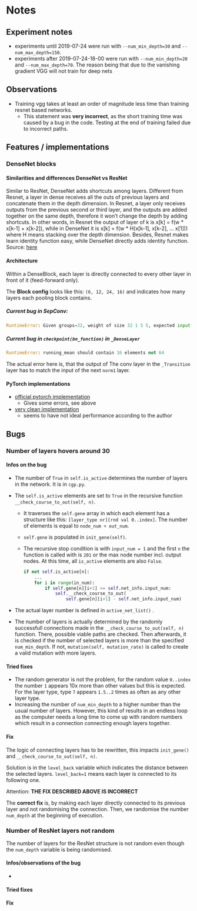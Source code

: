 # Notes

## Experiment notes

* experiments until 2019-07-24 were run with `--num_min_depth=30` and `--num_max_depth=150`.
* experiments after 2019-07-24-18-00 were run with `--num_min_depth=20` and `--num_max_depth=70`. The reason being that due to the vanishing gradient VGG will not train for deep nets

## Observations

* Training vgg takes at least an order of magnitude less time than training
  resnet based networks.
  * This statement was **very incorrect**, as the short training time was caused
    by a bug in the code. Testing at the end of training failed due to incorrect
    paths.

## Features / implementations

### DenseNet blocks

#### Similarities and differences DenseNet vs ResNet

Similar to ResNet, DenseNet adds shortcuts among layers. Different from Resnet,
a layer in dense receives all the outs of previous layers and concatenate them
in the depth dimension. In Resnet, a layer only receives outputs from the
previous second or third layer, and the outputs are added together on the same
depth, therefore it won’t change the depth by adding shortcuts. In other words,
in Resnet the output of layer of k is x[k] = f(w * x[k-1] + x[k-2]), while in
DenseNet it is x[k] = f(w * H(x[k-1], x[k-2], … x[1])) where H means stacking
over the depth dimension. Besides, Resnet makes learn identity function easy,
while DenseNet directly adds identity function.
Source: [here](https://medium.com/@smallfishbigsea/densenet-2b0889854a92)

#### Architecture

Within a DenseBlock, each layer is directly connected to every other layer in
front of it (feed-forward only).

The **Block config** looks like this: `(6, 12, 24, 16)` and indicates how many
layers each pooling block contains.

##### Current bug in SepConv:

```python
RuntimeError: Given groups=32, weight of size 32 1 5 5, expected input[128, 16, 16, 16] to have 32 channels, but got 16 channels instead
```

##### Current bug in `checkpoint(bn_function)` in `_DenseLayer`

```python
RuntimeError: running_mean should contain 16 elements not 64
```

The actual error here is, that the output of The conv layer in the
`_Transition` layer has to match the input of the next `norm1` layer.

#### PyTorch implementations

* [official pytorch implementation](https://github.com/pytorch/vision/blob/master/torchvision/models/densenet.py)
  * Gives some errors, see above
* [very clean implementation](https://github.com/kevinzakka/densenet)
  * seems to have not ideal performance according to the author

## Bugs

### Number of layers hovers around 30

#### Infos on the bug

* The number of `True` in `self.is_active` determines the number of layers in
  the network. It is in `cgp.py`.
* The `self.is_active` elements are set to `True` in the recursive function
  `__check_course_to_out(self, n)`.
  * It traverses the `self.gene` array in which each element has a structure
    like this: `[layer_type nr][rnd val 0..index]`. The number of elements is
    equal to `node_num + out_num`.
  * `self.gene` is populated in `init_gene(self)`.
  * The recursive stop condition is with `input_num = 1` and the first `n` the
    function is called with is `201` or the max node number incl. output nodes.
    At this time, all `is_active` elements are also `False`.

    ```python
    if not self.is_active[n]:
        ...
        for i in range(in_num):
            if self.gene[n][i+1] >= self.net_info.input_num:
                self.__check_course_to_out(
                    self.gene[n][i+1] - self.net_info.input_num)
    ```

* The actual layer number is defined in `active_net_list()` .

* The number of layers is actually determined by the randomly successfull
  connections made in the `__check_course_to_out(self, n)` function. There,
  possible viable paths are checked. Then afterwards, it is checked if the
  number of selected layers is more than the specified `num_min_depth`. If not,
  `mutation(self, mutation_rate)` is called to create a valid mutation with
  more layers.

#### Tried fixes

* The random generator is not the problem, for the random value `0..index` the
  number `1` appears 10x more than other values but this is expected. For the
  layer type, type `7` appears `1.5..2` times as often as any other layer type.
* Increasing the number of `num_min_depth` to a higher number than the usual
  number of layers. However, this kind of results in an endless loop as the
  computer needs a long time to come up with random numbers which result in a
  connection connecting enough layers together.

#### Fix

The logic of connecting layers has to be rewritten, this impacts `init_gene()`
and `__check_course_to_out(self, n)`.

Solution is in the `level_back` variable which indicates the distance between
the selected layers. `level_back=1` means each layer is connected to its following
one.

Attention: **THE FIX DESCRIBED ABOVE IS INCORRECT**

The **correct fix** is, by making each layer directly connected to its previous
layer and not randomising the connection. Then, we randomise the number `num_depth`
at the beginning of execution.

### Number of ResNet layers not random

The number of layers for the ResNet structure is not random even though the `num_depth`
variable is being randomised.

#### Infos/observations of the bug

* 

#### Tried fixes

#### Fix
